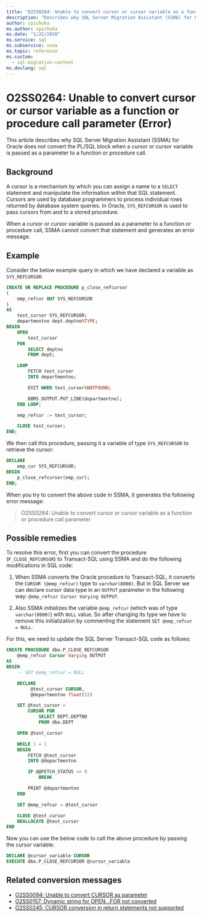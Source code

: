 ```yaml
---
title: "O2SS0264: Unable to convert cursor or cursor variable as a function or procedure call parameter (Error)"
description: "Describes why SQL Server Migration Assistant (SSMA) for Oracle does not convert the PL/SQL block when a cursor or cursor variable is passed as a parameter to a function or procedure call."
author: cpichuka
ms.author: cpichuka
ms.date: "1/22/2020"
ms.service: sql
ms.subservice: ssma
ms.topic: reference
ms.custom:
  - sql-migration-content
ms.devlang: sql
---
```


# O2SS0264: Unable to convert cursor or cursor variable as a function or procedure call parameter (Error)

This article describes why SQL Server Migration Assistant (SSMA) for Oracle does not convert the PL/SQL block when a cursor or cursor variable is passed as a parameter to a function or procedure call.

## Background

A cursor is a mechanism by which you can assign a name to a `SELECT` statement and manipulate the information within that SQL statement. Cursors are used by database programmers to process individual rows returned by database system queries. In Oracle, `SYS_REFCURSOR` is used to pass cursors from and to a stored procedure.

When a cursor or cursor variable is passed as a parameter to a function or procedure call, SSMA cannot convert that statement and generates an error message.

## Example

Consider the below example query in which we have declared a variable as `SYS_REFCURSOR`:

```sql
CREATE OR REPLACE PROCEDURE p_close_refcursor
(
    emp_refcur OUT SYS_REFCURSOR
)
AS
    test_cursor SYS_REFCURSOR;
    departmentno dept.deptno%TYPE;
BEGIN
    OPEN
        test_cursor
    FOR
        SELECT deptno
        FROM dept;

    LOOP
        FETCH test_cursor
        INTO departmentno;

        EXIT WHEN test_cursor%NOTFOUND;

        DBMS_OUTPUT.PUT_LINE(departmentno);
    END LOOP;

    emp_refcur := test_cursor;

    CLOSE test_cursor;
END;
```

We then call this procedure, passing it a variable of type `SYS_REFCURSOR` to retrieve the cursor:

```sql
DECLARE
    emp_cur SYS_REFCURSOR;
BEGIN
    p_close_refcursor(emp_cur);
END;
```

When you try to convert the above code in SSMA, it generates the following error message:

> O2SS0264: Unable to convert cursor or cursor variable as a function or procedure call parameter

## Possible remedies

To resolve this error, first you can convert the procedure (`P_CLOSE_REFCURSOR`) to Transact-SQL using SSMA and do the following modifications in SQL code:

1. When SSMA converts the Oracle procedure to Transact-SQL, it converts the `CURSOR (@emp_refcur)` type to `varchar(8000)`. But in SQL Server we can declare cursor data type in an `OUTPUT` parameter in the following way: `@emp_refcur Cursor Varying OUTPUT`.

2. Also SSMA initializes the variable `@emp_refcur` (which was of type `varchar(8000)`) with `NULL` value. So after changing its type we have to remove this initialization by commenting the statement `SET @emp_refcur = NULL`.

For this, we need to update the SQL Server Transact-SQL code as follows:

```sql
CREATE PROCEDURE dbo.P_CLOSE_REFCURSOR
    @emp_refcur Cursor Varying OUTPUT
AS
BEGIN
    -- SET @emp_refcur = NULL

    DECLARE
         @test_cursor CURSOR,
         @departmentno float(53)

    SET @test_cursor =
        CURSOR FOR
            SELECT DEPT.DEPTNO
            FROM dbo.DEPT

    OPEN @test_cursor

    WHILE 1 = 1
    BEGIN
        FETCH @test_cursor
        INTO @departmentno

        IF @@FETCH_STATUS <> 0
            BREAK

        PRINT @departmentno
    END

    SET @emp_refcur = @test_cursor

    CLOSE @test_cursor
    DEALLOCATE @test_cursor
END
```

Now you can use the below code to call the above procedure by passing the cursor variable:

```sql
DECLARE @cursor_variable CURSOR
EXECUTE dbo.P_CLOSE_REFCURSOR @cursor_variable
```

## Related conversion messages

* [O2SS0094: Unable to convert CURSOR as parameter](o2ss0094.md)
* [O2SS0157: Dynamic string for OPEN...FOR not converted](o2ss0157.md)
* [O2SS0245: CURSOR conversion in return statements not supported](o2ss0245.md)

